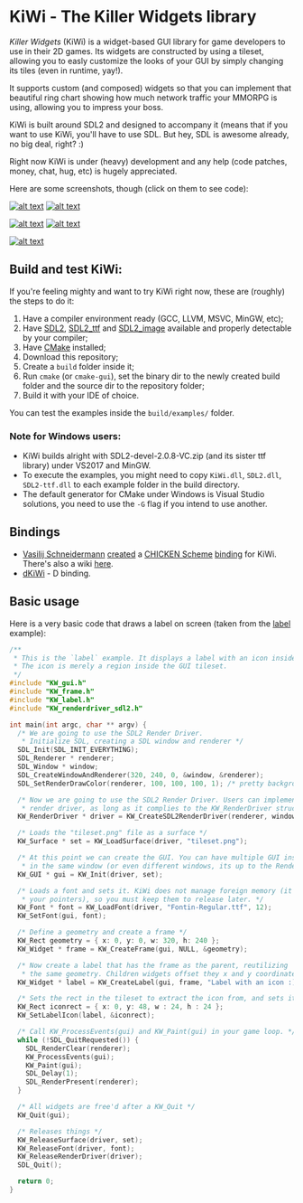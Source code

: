 KiWi - The Killer Widgets library
=================================

*Killer Widgets* (KiWi) is a widget-based GUI library for game developers to use in their 2D games. Its widgets are constructed by using a tileset, allowing you to easly customize the looks of your GUI by simply changing its tiles (even in runtime, yay!).

It supports custom (and composed) widgets so that you can implement that beautiful ring chart showing how much network traffic your MMORPG is using, allowing you to impress your boss.

KiWi is built around SDL2 and designed to accompany it (means that if you want to use KiWi, you'll have to use SDL. But hey, SDL is awesome already, no big deal, right? :)

Right now KiWi is under (heavy) development and any help (code patches, money, chat, hug, etc) is hugely appreciated.

Here are some screenshots, though (click on them to see code):

[![alt text](https://raw.githubusercontent.com/mobius3/KiWi/master/examples/label/label-screenshot.png "Label screenshot")](https://github.com/mobius3/KiWi/blob/master/examples/label/label.c)
[![alt text](https://raw.githubusercontent.com/mobius3/KiWi/master/examples/frame-family/frame-family-screenshot.png "A Family of Frames")](https://github.com/mobius3/KiWi/blob/master/examples/frame-family/frame-family.c)

[![alt text](https://raw.githubusercontent.com/mobius3/KiWi/master/examples/editbox/editbox-screenshot.png "Two Editboxes and a button")](https://github.com/mobius3/KiWi/blob/master/examples/editbox/editbox.c)
[![alt text](https://raw.githubusercontent.com/mobius3/KiWi/master/examples/styleswitcher/styleswitcher-screenshot.gif "Two Editboxes and a button")](https://github.com/mobius3/KiWi/blob/master/examples/styleswitcher/styleswitcher.c)

[![alt text](https://raw.githubusercontent.com/mobius3/KiWi/master/examples/scrollbox/scrollbox-screenshot.gif "A scrollbox full of dragable buttons")](https://github.com/mobius3/KiWi/blob/master/examples/scrollbox/scrollbox.c)

## Build and test KiWi:

If you're feeling mighty and want to try KiWi right now, these are (roughly) the steps to do it:

1. Have a compiler environment ready (GCC, LLVM, MSVC, MinGW, etc);
2. Have [SDL2], [SDL2_ttf] and [SDL2_image] available and properly detectable by your compiler;
3. Have [CMake](http://cmake.org) installed;
4. Download this repository;
5. Create a `build` folder inside it;
6. Run `cmake` (or `cmake-gui`), set the binary dir to the newly created build folder and the source dir to the repository folder;
7. Build it with your IDE of choice.

You can test the examples inside the `build/examples/` folder.

### Note for Windows users:
- KiWi builds alright with SDL2-devel-2.0.8-VC.zip (and its sister ttf library) under VS2017 and MinGW.
- To execute the examples, you might need to copy `KiWi.dll`, `SDL2.dll`, `SDL2-ttf.dll` to each example
  folder in the build directory.
- The default generator for CMake under Windows is Visual Studio solutions, you need to use the `-G` flag if you 
  intend to use another.

## Bindings
* [Vasilij Schneidermann](https://github.com/wasamasa) [created](http://emacsninja.com/posts/kiwi.html) a [CHICKEN Scheme](https://www.call-cc.org/) [binding](https://github.com/wasamasa/kiwi) for KiWi. There's also a wiki [here](http://wiki.call-cc.org/eggref/4/kiwi).
* [dKiWi](https://github.com/aferust/dkiwi) - D binding.

## Basic usage

Here is a very basic code that draws a label on screen (taken from the 
[label] example):

```cpp
/**
 * This is the `label` example. It displays a label with an icon inside a frame.
 * The icon is merely a region inside the GUI tileset.
 */
#include "KW_gui.h"
#include "KW_frame.h"
#include "KW_label.h"
#include "KW_renderdriver_sdl2.h"

int main(int argc, char ** argv) {
  /* We are going to use the SDL2 Render Driver.
   * Initialize SDL, creating a SDL window and renderer */
  SDL_Init(SDL_INIT_EVERYTHING);
  SDL_Renderer * renderer;
  SDL_Window * window;
  SDL_CreateWindowAndRenderer(320, 240, 0, &window, &renderer);
  SDL_SetRenderDrawColor(renderer, 100, 100, 100, 1); /* pretty background */

  /* Now we are going to use the SDL2 Render Driver. Users can implement their own
   * render driver, as long as it complies to the KW_RenderDriver structure */
  KW_RenderDriver * driver = KW_CreateSDL2RenderDriver(renderer, window);

  /* Loads the "tileset.png" file as a surface */
  KW_Surface * set = KW_LoadSurface(driver, "tileset.png");

  /* At this point we can create the GUI. You can have multiple GUI instances
   * in the same window (or even different windows, its up to the Render Driver) */
  KW_GUI * gui = KW_Init(driver, set);

  /* Loads a font and sets it. KiWi does not manage foreign memory (it does not own
   * your pointers), so you must keep them to release later. */
  KW_Font * font = KW_LoadFont(driver, "Fontin-Regular.ttf", 12);
  KW_SetFont(gui, font);

  /* Define a geometry and create a frame */
  KW_Rect geometry = { x: 0, y: 0, w: 320, h: 240 };
  KW_Widget * frame = KW_CreateFrame(gui, NULL, &geometry);

  /* Now create a label that has the frame as the parent, reutilizing
   * the same geometry. Children widgets offset they x and y coordinates by their parent. */
  KW_Widget * label = KW_CreateLabel(gui, frame, "Label with an icon :)", &geometry);

  /* Sets the rect in the tileset to extract the icon from, and sets it in the label */
  KW_Rect iconrect = { x: 0, y: 48, w : 24, h : 24 };
  KW_SetLabelIcon(label, &iconrect);

  /* Call KW_ProcessEvents(gui) and KW_Paint(gui) in your game loop. */
  while (!SDL_QuitRequested()) {
    SDL_RenderClear(renderer);
    KW_ProcessEvents(gui);
    KW_Paint(gui);
    SDL_Delay(1);
    SDL_RenderPresent(renderer);
  }

  /* All widgets are free'd after a KW_Quit */
  KW_Quit(gui);

  /* Releases things */
  KW_ReleaseSurface(driver, set);
  KW_ReleaseFont(driver, font);
  KW_ReleaseRenderDriver(driver);
  SDL_Quit();

  return 0;
}
```

[label]:https://github.com/mobius3/KiWi/blob/master/examples/label/label.c
[KW_CreateWidget]: https://github.com/mobius3/KiWi/blob/master/src/KW_widget.h#L106
[SDL2]: http://libsdl.org
[SDL2_ttf]: https://www.libsdl.org/projects/SDL_ttf/
[SDL2_image]: https://www.libsdl.org/projects/SDL_image/
[roadmap]: https://github.com/mobius3/KiWi/blob/master/ROADMAP.md

[CHICKENBINDING]: https://github.com/wasamasa/kiwi
